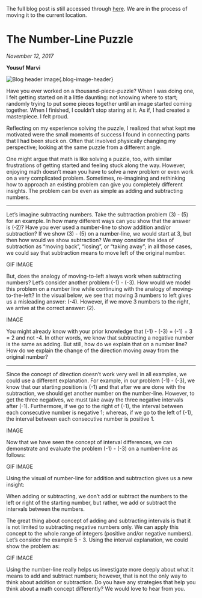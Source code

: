 The full blog post is still accessed through [here](https://www.1onepsilon.com/single-post/2017/11/12/The-NumberLine-Puzzle). We are in the process of moving it to the current location.

# The Number-Line Puzzle

*November 12, 2017*

**Yousuf Marvi**

![Blog header image](https://es-app.com/assets/ysys32.jpg){.blog-image-header}

Have you ever worked on a thousand-piece-puzzle? When I was doing one, I felt getting started on it a little daunting: not knowing where to start; randomly trying to put some pieces together until an image started coming together. When I finished, I couldn’t stop staring at it. As if, I had created a masterpiece. I felt proud.

 

Reflecting on my experience solving the puzzle, I realized that what kept me motivated were the small moments of success I found in connecting parts that I had been stuck on. Often that involved physically changing my perspective; looking at the same puzzle from a different angle.

 

One might argue that math is like solving a puzzle, too, with similar frustrations of getting started and feeling stuck along the way. However, enjoying math doesn’t mean you have to solve a new problem or even work on a very complicated problem. Sometimes, re-imagining and rethinking how to approach an existing problem can give you completely different insights. The problem can be even as simple as adding and subtracting numbers.

---

Let’s imagine subtracting numbers. Take the subtraction problem (3) - (5) for an example. In how many different ways can you show that the answer is (-2)? Have you ever used a number-line to show addition and/or subtraction? If we show (3) - (5) on a number-line, we would start at 3, but then how would we show subtraction? We may consider the idea of subtraction as “moving back”, “losing”, or “taking away”; in all those cases, we could say that subtraction means to move left of the original number.

GIF IMAGE

But, does the analogy of moving-to-left always work when subtracting numbers? Let’s consider another problem (-1) - (-3). How would we model this problem on a number line while continuing with the analogy of moving-to-the-left? In the visual below, we see that moving 3 numbers to left gives us a misleading answer: (-4). However, if we move 3 numbers to the right, we arrive at the correct answer: (2).

IMAGE

You might already know with your prior knowledge that (-1) - (-3) = (-1) + 3 = 2 and not -4. In other words, we know that subtracting a negative number is the same as adding. But still, how do we explain that on a number line? How do we explain the change of the direction moving away from the original number?

---

Since the concept of direction doesn’t work very well in all examples, we could use a different explanation. For example, in our problem (-1) - (-3), we know that our starting position is (-1) and that after we are done with the subtraction, we should get another number on the number-line. However, to get the three negatives, we must take away the three negative intervals after (-1). Furthermore, if we go to the right of (-1), the interval between each consecutive number is negative 1; whereas, if we go to the left of (-1), the interval between each consecutive number is positive 1.

IMAGE

Now that we have seen the concept of interval differences, we can demonstrate and evaluate the problem (-1) - (-3) on a number-line as follows:

GIF IMAGE

Using the visual of number-line for addition and subtraction gives us a new insight: 

When adding or subtracting, we don’t add or subtract the numbers to the left or right of the starting number, but rather, we add or subtract the intervals between the numbers.

The great thing about concept of adding and subtracting intervals is that it is not limited to subtracting negative numbers only. We can apply this concept to the whole range of integers (positive and/or negative numbers). Let’s consider the example 5 - 3. Using the interval explanation, we could show the problem as:

GIF IMAGE

Using the number-line really helps us investigate more deeply about what it means to add and subtract numbers; however, that is not the only way to think about addition or subtraction. Do you have any strategies that help you think about a math concept differently? We would love to hear from you.